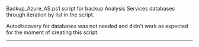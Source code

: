 Backup_Azure_AS.ps1 script for backup Analysis Services databases through iteration by list in the script. 

Autodiscovery for databases was not needed and didn't work as expected for the moment of creating this script.
***
